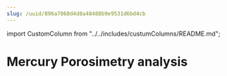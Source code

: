 ```yaml
---
slug: /uuid/896a7068d4d8a48488b9e9531d6bd4cb
---
```


import CustomColumn from "../../includes/custumColumns/README.md";

# Mercury Porosimetry analysis

<CustomColumn/>
